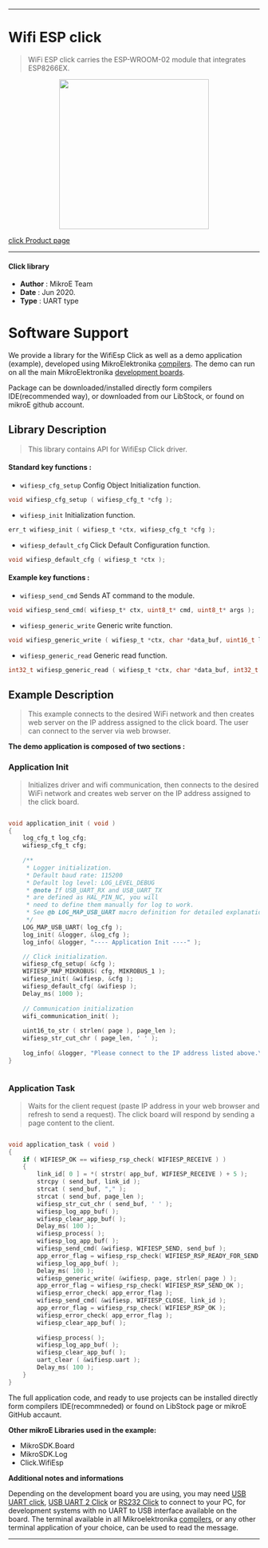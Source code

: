 
---
# Wifi ESP click

> WiFi ESP click carries the ESP-WROOM-02 module that integrates ESP8266EX.

<p align="center">
  <img src="https://download.mikroe.com/images/click_for_ide/wifiesp_click.png" height=300px>
</p>

[click Product page](https://www.mikroe.com/wifi-esp-click)

---


#### Click library 

- **Author**        : MikroE Team
- **Date**          : Jun 2020.
- **Type**          : UART type


# Software Support

We provide a library for the WifiEsp Click 
as well as a demo application (example), developed using MikroElektronika 
[compilers](https://shop.mikroe.com/compilers). 
The demo can run on all the main MikroElektronika [development boards](https://shop.mikroe.com/development-boards).

Package can be downloaded/installed directly form compilers IDE(recommended way), or downloaded from our LibStock, or found on mikroE github account. 

## Library Description

> This library contains API for WifiEsp Click driver.

#### Standard key functions :

- `wifiesp_cfg_setup` Config Object Initialization function.
```c
void wifiesp_cfg_setup ( wifiesp_cfg_t *cfg ); 
```

- `wifiesp_init` Initialization function.
```c
err_t wifiesp_init ( wifiesp_t *ctx, wifiesp_cfg_t *cfg );
```

- `wifiesp_default_cfg` Click Default Configuration function.
```c
void wifiesp_default_cfg ( wifiesp_t *ctx );
```

#### Example key functions :

- `wifiesp_send_cmd` Sends AT command to the module.
```c
void wifiesp_send_cmd( wifiesp_t* ctx, uint8_t* cmd, uint8_t* args );
```

- `wifiesp_generic_write` Generic write function.
```c
void wifiesp_generic_write ( wifiesp_t *ctx, char *data_buf, uint16_t len );
```

- `wifiesp_generic_read` Generic read function.
```c
int32_t wifiesp_generic_read ( wifiesp_t *ctx, char *data_buf, int32_t max_len );
```

## Example Description

> This example connects to the desired WiFi network and then
> creates web server on the IP address assigned to the click board.
> The user can connect to the server via web browser.

**The demo application is composed of two sections :**

### Application Init 

> Initializes driver and wifi communication, then connects to the desired WiFi network
> and creates web server on the IP address assigned to the click board.

```c

void application_init ( void )
{
    log_cfg_t log_cfg;
    wifiesp_cfg_t cfg;
    
    /** 
     * Logger initialization.
     * Default baud rate: 115200
     * Default log level: LOG_LEVEL_DEBUG
     * @note If USB_UART_RX and USB_UART_TX 
     * are defined as HAL_PIN_NC, you will 
     * need to define them manually for log to work. 
     * See @b LOG_MAP_USB_UART macro definition for detailed explanation.
     */
    LOG_MAP_USB_UART( log_cfg );
    log_init( &logger, &log_cfg );
    log_info( &logger, "---- Application Init ----" );

    // Click initialization.
    wifiesp_cfg_setup( &cfg );
    WIFIESP_MAP_MIKROBUS( cfg, MIKROBUS_1 );
    wifiesp_init( &wifiesp, &cfg );
    wifiesp_default_cfg( &wifiesp );
    Delay_ms( 1000 );
    
    // Communication initialization
    wifi_communication_init( );
    
    uint16_to_str ( strlen( page ), page_len );
    wifiesp_str_cut_chr ( page_len, ' ' );
    
    log_info( &logger, "Please connect to the IP address listed above.\r\n" );
}
  
```

### Application Task

> Waits for the client request (paste IP address in your web browser and 
> refresh to send a request).
> The click board will respond by sending a page content to the client.

```c

void application_task ( void )
{
    if ( WIFIESP_OK == wifiesp_rsp_check( WIFIESP_RECEIVE ) ) 
    {
        link_id[ 0 ] = *( strstr( app_buf, WIFIESP_RECEIVE ) + 5 );
        strcpy ( send_buf, link_id );
        strcat ( send_buf, "," );
        strcat ( send_buf, page_len );
        wifiesp_str_cut_chr ( send_buf, ' ' );
        wifiesp_log_app_buf( );
        wifiesp_clear_app_buf( );
        Delay_ms( 100 );
        wifiesp_process( );
        wifiesp_log_app_buf( );
        wifiesp_send_cmd( &wifiesp, WIFIESP_SEND, send_buf );
        app_error_flag = wifiesp_rsp_check( WIFIESP_RSP_READY_FOR_SEND );
        wifiesp_log_app_buf( );
        Delay_ms( 100 );
        wifiesp_generic_write( &wifiesp, page, strlen( page ) );
        app_error_flag = wifiesp_rsp_check( WIFIESP_RSP_SEND_OK );
        wifiesp_error_check( app_error_flag );
        wifiesp_send_cmd( &wifiesp, WIFIESP_CLOSE, link_id );
        app_error_flag = wifiesp_rsp_check( WIFIESP_RSP_OK );
        wifiesp_error_check( app_error_flag );
        wifiesp_clear_app_buf( );
        
        wifiesp_process( );
        wifiesp_log_app_buf( );
        wifiesp_clear_app_buf( );
        uart_clear ( &wifiesp.uart );
        Delay_ms( 100 );
    }
}

```

The full application code, and ready to use projects can be  installed directly form compilers IDE(recommneded) or found on LibStock page or mikroE GitHub accaunt.

**Other mikroE Libraries used in the example:** 

- MikroSDK.Board
- MikroSDK.Log
- Click.WifiEsp

**Additional notes and informations**

Depending on the development board you are using, you may need 
[USB UART click](https://shop.mikroe.com/usb-uart-click), 
[USB UART 2 Click](https://shop.mikroe.com/usb-uart-2-click) or 
[RS232 Click](https://shop.mikroe.com/rs232-click) to connect to your PC, for 
development systems with no UART to USB interface available on the board. The 
terminal available in all Mikroelektronika 
[compilers](https://shop.mikroe.com/compilers), or any other terminal application 
of your choice, can be used to read the message.



---
